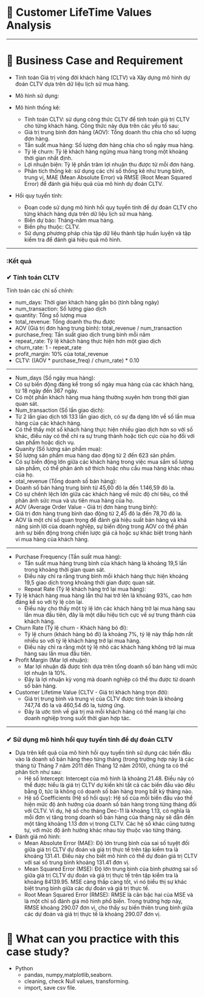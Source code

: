 # 🛒 Customer LifeTime Values Analysis

---

# :briefcase: Business Case and Requirement


* Tính toán Giá trị vòng đời khách hàng (CLTV) và Xây dựng mô hình dự đoán CLTV dựa trên dữ liệu lịch sử mua hàng.

- Mô hình sử dụng:
 
 - Mô hình thống kê:
    - Tính toán CLTV: sử dụng công thức CLTV  để tính toán giá trị CLTV cho từng khách hàng. Công thức này dựa trên các yếu tố sau:
    - Giá trị trung bình đơn hàng (AOV): Tổng doanh thu chia cho số lượng đơn hàng.
    - Tần suất mua hàng: Số lượng đơn hàng chia cho số ngày mua hàng.
    - Tỷ lệ churn: Tỷ lệ khách hàng ngừng mua hàng trong một khoảng thời gian nhất định.
    - Lợi nhuận biên: Tỷ lệ phần trăm lợi nhuận thu được từ mỗi đơn hàng.
    - Phân tích thống kê: sử dụng các chỉ số thống kê như trung bình, trung vị, MAE (Mean Absolute Error) và RMSE (Root Mean Squared Error) để đánh giá hiệu quả của mô hình dự đoán CLTV.
- Hồi quy tuyến tính:
    - Đoạn code sử dụng mô hình hồi quy tuyến tính để dự đoán CLTV cho từng khách hàng dựa trên dữ liệu lịch sử mua hàng.
    - Biến dự báo: Tháng-năm mua hàng.
    - Biến phụ thuộc: CLTV.
    - Sử dụng phương pháp chia tập dữ liệu thành tập huấn luyện và tập kiểm tra để đánh giá hiệu quả mô hình.

---

### :Kết quả

### ✔ Tính toán CLTV
Tính toán các chỉ số chính:
- num_days: Thời gian khách hàng gắn bó (tính bằng ngày)
- num_transaction: Số lượng giao dịch
- quantity: Tổng số lượng mua
- total_revenue: Tổng doanh thu thu được
- AOV (Giá trị đơn hàng trung bình): total_revenue / num_transaction
- purchase_freq: Tần suất giao dịch trung bình mỗi năm
- repeat_rate: Tỷ lệ khách hàng thực hiện hơn một giao dịch
- churn_rate: 1 - repeat_rate
- profit_margin: 10% của total_revenue
- CLTV: ((AOV * purchase_freq) / churn_rate) * 0.10

---

- Num_days (Số ngày mua hàng):
 - Có sự biến động đáng kể trong số ngày mua hàng của các khách hàng, từ 18 ngày đến 367 ngày.
 - Có một phần khách hàng mua hàng thường xuyên hơn trong thời gian quan sát.
- Num_transaction (Số lần giao dịch):
 - Từ 2 lần giao dịch tới 133 lần giao dịch, có sự đa dạng lớn về số lần mua hàng của các khách hàng.
 - Có thể thấy một số khách hàng thực hiện nhiều giao dịch hơn so với số khác, điều này có thể chỉ ra sự trung thành hoặc tích cực của họ đối với sản phẩm hoặc dịch vụ.
- Quanity (Số lượng sản phẩm mua):
 - Số lượng sản phẩm mua hàng dao động từ 2 đến 623 sản phẩm.
 - Có sự biến động lớn giữa các khách hàng trong việc mua sắm số lượng sản phẩm, có thể phản ánh sở thích hoặc nhu cầu mua hàng khác nhau của họ.
- otal_revenue (Tổng doanh số bán hàng):
 - Doanh số bán hàng trung bình từ 45,60 đô la đến 1.146,59 đô la.
 - Có sự chênh lệch lớn giữa các khách hàng về mức độ chi tiêu, có thể phản ánh sức mua và ưu tiên mua hàng của họ.
- AOV (Average Order Value - Giá trị đơn hàng trung bình):
 - Giá trị đơn hàng trung bình dao động từ 2,45 đô la đến 78,70 đô la.
 - AOV là một chỉ số quan trọng để đánh giá hiệu suất bán hàng và khả năng sinh lời của doanh nghiệp, sự biến động trong AOV có thể phản ánh sự biến động trong chiến lược giá cả hoặc sự khác biệt trong hành vi mua hàng của khách hàng.


---

- Purchase Frequency (Tần suất mua hàng):
  - Tần suất mua hàng trung bình của khách hàng là khoảng 19,5 lần trong khoảng thời gian quan sát.
  - Điều này chỉ ra rằng trung bình mỗi khách hàng thực hiện khoảng 19,5 giao dịch trong khoảng thời gian được quan sát.
  - Repeat Rate (Tỷ lệ khách hàng trở lại mua hàng):
- Tỷ lệ khách hàng mua hàng lần thứ hai trở lên là khoảng 93%, cao hơn đáng kể so với tỷ lệ còn lại.
  - Điều này cho thấy một tỷ lệ lớn các khách hàng trở lại mua hàng sau lần mua đầu tiên, đây là một dấu hiệu tích cực về sự trung thành của khách hàng.
- Churn Rate (Tỷ lệ churn - Khách hàng bỏ đi):
  - Tỷ lệ churn (khách hàng bỏ đi) là khoảng 7%, tỷ lệ này thấp hơn rất nhiều so với tỷ lệ khách hàng trở lại mua hàng.
  - Điều này chỉ ra rằng một tỷ lệ nhỏ các khách hàng không trở lại mua hàng sau lần mua đầu tiên.
- Profit Margin (Mar lợi nhuận):
  - Mar lợi nhuận đã được tính dựa trên tổng doanh số bán hàng với mức lợi nhuận là 10%.
  - Đây là lợi nhuận kỳ vọng mà doanh nghiệp có thể thu được từ doanh số bán hàng.
- Customer Lifetime Value (CLTV - Giá trị khách hàng trọn đời):
  - Giá trị trung bình và trung vị của CLTV được tính toán là khoảng 747,74 đô la và 460,54 đô la, tương ứng.
  - Đây là ước tính về giá trị mà mỗi khách hàng có thể mang lại cho doanh nghiệp trong suốt thời gian hợp tác.
---
### ✔ Sử dụng mô hình hồi quy tuyến tính để dự đoán CLTV 
- Dựa trên kết quả của mô hình hồi quy tuyến tính sử dụng các biến đầu vào là doanh số bán hàng theo từng tháng (trong trường hợp này là các tháng từ Tháng 7 năm 2011 đến Tháng 12 năm 2010), chúng ta có thể phân tích như sau:
  - Hệ số Intercept: Intercept của mô hình là khoảng 21.48. Điều này có thể được hiểu là giá trị CLTV dự kiến khi tất cả các biến đầu vào đều bằng 0, tức là không có doanh số bán hàng trong bất kỳ tháng nào.
  - Hệ số Coefficients (Hệ số hồi quy): Hệ số của mỗi biến đầu vào thể hiện mức độ ảnh hưởng của doanh số bán hàng trong từng tháng đối với CLTV. Ví dụ, hệ số cho tháng Dec-11 là khoảng 1.13, có nghĩa là mỗi đơn vị tăng trong doanh số bán hàng của tháng này sẽ dẫn đến một tăng khoảng 1.13 đơn vị trong CLTV. Các hệ số khác cũng tương tự, với mức độ ảnh hưởng khác nhau tùy thuộc vào từng tháng.
- Đánh giá mô hình:
  - Mean Absolute Error (MAE): Độ lớn trung bình của sai số tuyệt đối giữa giá trị CLTV dự đoán và giá trị thực tế trên tập kiểm tra là khoảng 131.41. Điều này cho biết mô hình có thể dự đoán giá trị CLTV với sai số trung bình khoảng 131.41 đơn vị.
  - Mean Squared Error (MSE): Độ lớn trung bình của bình phương sai số giữa giá trị CLTV dự đoán và giá trị thực tế trên tập kiểm tra là khoảng 84139.95. MSE càng thấp càng tốt, vì nó biểu thị sự khác biệt trung bình giữa các dự đoán và giá trị thực tế.
  - Root Mean Squared Error (RMSE): RMSE là căn bậc hai của MSE và là một chỉ số đánh giá mô hình phổ biến. Trong trường hợp này, RMSE khoảng 290.07 đơn vị, cho thấy sự biến thiên trung bình giữa các dự đoán và giá trị thực tế là khoảng 290.07 đơn vị.

# 🧾 What can you practice with this case study?
- Python
  - pandas, numpy,matplotlib,seaborn.
  - cleaning, check Null values, transforming.
  - import, save csv file. 

